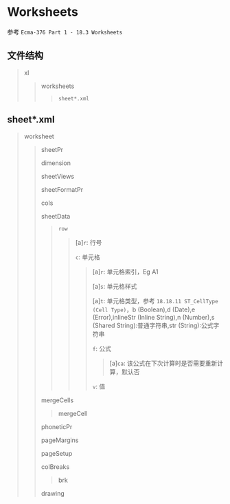 # Worksheets

参考 `Ecma-376 Part 1 - 18.3 Worksheets`

## 文件结构

> xl
>> worksheets
>>> `sheet*.xml`
>>
>

## sheet*.xml

> worksheet
>> sheetPr
>>
>> dimension
>>
>> sheetViews
>>
>> sheetFormatPr
>>
>> cols
>>
>> sheetData
>>> `row`
>>>> [a]`r`: 行号
>>>>
>>>> `c`: 单元格
>>>>> [a]`r`: 单元格索引，Eg A1
>>>>>
>>>>> [a]`s`: 单元格样式
>>>>>
>>>>> [a]`t`: 单元格类型，参考 `18.18.11 ST_CellType (Cell Type)`，b (Boolean),d (Date),e (Error),inlineStr (Inline String),n (Number),s (Shared String):普通字符串,str (String):公式字符串
>>>>>
>>>>> `f`: 公式
>>>>>> [a]`ca`: 该公式在下次计算时是否需要重新计算，默认否
>>>>>
>>>>> `v`: 值
>>
>> mergeCells
>>> mergeCell
>>
>> phoneticPr
>>
>> pageMargins
>>
>> pageSetup
>>
>> colBreaks
>>> brk
>>
>> drawing
>
